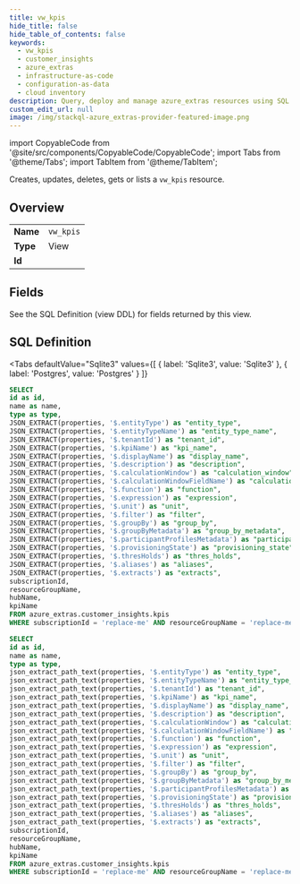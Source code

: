 ```yaml
--- 
title: vw_kpis
hide_title: false
hide_table_of_contents: false
keywords:
  - vw_kpis
  - customer_insights
  - azure_extras
  - infrastructure-as-code
  - configuration-as-data
  - cloud inventory
description: Query, deploy and manage azure_extras resources using SQL
custom_edit_url: null
image: /img/stackql-azure_extras-provider-featured-image.png
---
```


import CopyableCode from '@site/src/components/CopyableCode/CopyableCode';
import Tabs from '@theme/Tabs';
import TabItem from '@theme/TabItem';

Creates, updates, deletes, gets or lists a <code>vw_kpis</code> resource.

## Overview
<table><tbody>
<tr><td><b>Name</b></td><td><code>vw_kpis</code></td></tr>
<tr><td><b>Type</b></td><td>View</td></tr>
<tr><td><b>Id</b></td><td><CopyableCode code="azure_extras.customer_insights.vw_kpis" /></td></tr>
</tbody></table>

## Fields

See the SQL Definition (view DDL) for fields returned by this view.

## SQL Definition

<Tabs
defaultValue="Sqlite3"
values={[
{ label: 'Sqlite3', value: 'Sqlite3' },
{ label: 'Postgres', value: 'Postgres' }
]}
>
<TabItem value="Sqlite3">

```sql
SELECT
id as id,
name as name,
type as type,
JSON_EXTRACT(properties, '$.entityType') as "entity_type",
JSON_EXTRACT(properties, '$.entityTypeName') as "entity_type_name",
JSON_EXTRACT(properties, '$.tenantId') as "tenant_id",
JSON_EXTRACT(properties, '$.kpiName') as "kpi_name",
JSON_EXTRACT(properties, '$.displayName') as "display_name",
JSON_EXTRACT(properties, '$.description') as "description",
JSON_EXTRACT(properties, '$.calculationWindow') as "calculation_window",
JSON_EXTRACT(properties, '$.calculationWindowFieldName') as "calculation_window_field_name",
JSON_EXTRACT(properties, '$.function') as "function",
JSON_EXTRACT(properties, '$.expression') as "expression",
JSON_EXTRACT(properties, '$.unit') as "unit",
JSON_EXTRACT(properties, '$.filter') as "filter",
JSON_EXTRACT(properties, '$.groupBy') as "group_by",
JSON_EXTRACT(properties, '$.groupByMetadata') as "group_by_metadata",
JSON_EXTRACT(properties, '$.participantProfilesMetadata') as "participant_profiles_metadata",
JSON_EXTRACT(properties, '$.provisioningState') as "provisioning_state",
JSON_EXTRACT(properties, '$.thresHolds') as "thres_holds",
JSON_EXTRACT(properties, '$.aliases') as "aliases",
JSON_EXTRACT(properties, '$.extracts') as "extracts",
subscriptionId,
resourceGroupName,
hubName,
kpiName
FROM azure_extras.customer_insights.kpis
WHERE subscriptionId = 'replace-me' AND resourceGroupName = 'replace-me' AND hubName = 'replace-me';
```

</TabItem>
<TabItem value="Postgres">

```sql
SELECT
id as id,
name as name,
type as type,
json_extract_path_text(properties, '$.entityType') as "entity_type",
json_extract_path_text(properties, '$.entityTypeName') as "entity_type_name",
json_extract_path_text(properties, '$.tenantId') as "tenant_id",
json_extract_path_text(properties, '$.kpiName') as "kpi_name",
json_extract_path_text(properties, '$.displayName') as "display_name",
json_extract_path_text(properties, '$.description') as "description",
json_extract_path_text(properties, '$.calculationWindow') as "calculation_window",
json_extract_path_text(properties, '$.calculationWindowFieldName') as "calculation_window_field_name",
json_extract_path_text(properties, '$.function') as "function",
json_extract_path_text(properties, '$.expression') as "expression",
json_extract_path_text(properties, '$.unit') as "unit",
json_extract_path_text(properties, '$.filter') as "filter",
json_extract_path_text(properties, '$.groupBy') as "group_by",
json_extract_path_text(properties, '$.groupByMetadata') as "group_by_metadata",
json_extract_path_text(properties, '$.participantProfilesMetadata') as "participant_profiles_metadata",
json_extract_path_text(properties, '$.provisioningState') as "provisioning_state",
json_extract_path_text(properties, '$.thresHolds') as "thres_holds",
json_extract_path_text(properties, '$.aliases') as "aliases",
json_extract_path_text(properties, '$.extracts') as "extracts",
subscriptionId,
resourceGroupName,
hubName,
kpiName
FROM azure_extras.customer_insights.kpis
WHERE subscriptionId = 'replace-me' AND resourceGroupName = 'replace-me' AND hubName = 'replace-me';
```

</TabItem>
</Tabs>
